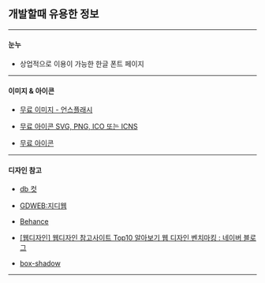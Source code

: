 ## 개발할때 유용한 정보

---

#### 눈누

- 상업적으로 이용이 가능한 한글 폰트 페이지

----

#### 이미지 & 아이콘

- [무료 이미지 - 언스플래시](https://unsplash.com/ko)

- [무료 아이콘 SVG, PNG, ICO 또는 ICNS](https://icon-icons.com/ko/)

- [무료 아이콘](https://www.reshot.com/)

---

#### 디자인 참고

- [db 컷](https://www.dbcut.com/)

- [GDWEB:지디웹](https://www.gdweb.co.kr/main/)

- [Behance](https://www.behance.net/)

- [[웹디자인] 웹디자인 참고사이트 Top10 알아보기 웹 디자인 벤치마킹 : 네이버 블로그](https://m.blog.naver.com/kira4195/221202925792)

- [box-shadow](https://getcssscan.com/css-box-shadow-examples)

---
